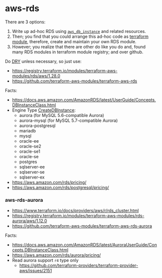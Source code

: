 # aws-rds

There are 3 options:
1. Write up ad-hoc RDS using [`aws_db_instance`](https://www.terraform.io/docs/providers/aws/r/db_instance.html) and related resources.
2. Then; you find that you could arrange this ad-hoc code as [terraform module](https://www.terraform.io/docs/modules/index.html), therefore, create and maintain your own RDS module.
3. However; you realize that there are other do like you do and, found many RDS modules in terraform module registry; and over github.

Do [DRY](https://en.wikipedia.org/wiki/Don%27t_repeat_yourself) unless necessary, so just use:
- https://registry.terraform.io/modules/terraform-aws-modules/rds/aws/1.28.0
- https://github.com/terraform-aws-modules/terraform-aws-rds

Facts:
- https://docs.aws.amazon.com/AmazonRDS/latest/UserGuide/Concepts.DBInstanceClass.html
- Engine Type [CreateDBInstance](https://docs.aws.amazon.com/AmazonRDS/latest/APIReference/API_CreateDBInstance.html):
    - aurora (for MySQL 5.6-compatible Aurora)
    - aurora-mysql (for MySQL 5.7-compatible Aurora)
    - aurora-postgresql
    - mariadb
    - mysql
    - oracle-ee
    - oracle-se2
    - oracle-se1
    - oracle-se
    - postgres
    - sqlserver-ee
    - sqlserver-se
    - sqlserver-ex
- https://aws.amazon.com/rds/pricing/
- https://aws.amazon.com/rds/postgresql/pricing/

### aws-rds-aurora

- https://www.terraform.io/docs/providers/aws/r/rds_cluster.html
- https://registry.terraform.io/modules/terraform-aws-modules/rds-aurora/aws/1.12.0
- https://github.com/terraform-aws-modules/terraform-aws-rds-aurora

Facts:
- https://docs.aws.amazon.com/AmazonRDS/latest/AuroraUserGuide/Concepts.DBInstanceClass.html
- https://aws.amazon.com/rds/aurora/pricing/
- Read aurora support `r4` type only
    - https://github.com/terraform-providers/terraform-provider-aws/issues/2151
    
